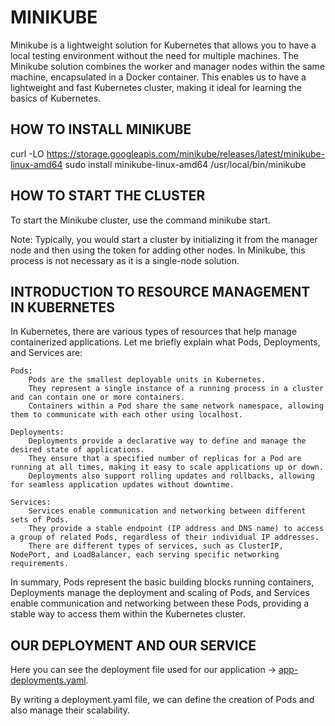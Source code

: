 # MINIKUBE

Minikube is a lightweight solution for Kubernetes that allows you to have a local testing environment without the need for multiple machines. The Minikube solution combines the worker and manager nodes within the same machine, encapsulated in a Docker container. This enables us to have a lightweight and fast Kubernetes cluster, making it ideal for learning the basics of Kubernetes.

## HOW TO INSTALL MINIKUBE

curl -LO https://storage.googleapis.com/minikube/releases/latest/minikube-linux-amd64
sudo install minikube-linux-amd64 /usr/local/bin/minikube

## HOW TO START THE CLUSTER

To start the Minikube cluster, use the command minikube start.

Note: Typically, you would start a cluster by initializing it from the manager node and then using the token for adding other nodes. In Minikube, this process is not necessary as it is a single-node solution.    

## INTRODUCTION TO RESOURCE MANAGEMENT IN KUBERNETES

In Kubernetes, there are various types of resources that help manage containerized applications. Let me briefly explain what Pods, Deployments, and Services are:

    Pods:
        Pods are the smallest deployable units in Kubernetes.
        They represent a single instance of a running process in a cluster and can contain one or more containers.
        Containers within a Pod share the same network namespace, allowing them to communicate with each other using localhost.

    Deployments:
        Deployments provide a declarative way to define and manage the desired state of applications.
        They ensure that a specified number of replicas for a Pod are running at all times, making it easy to scale applications up or down.
        Deployments also support rolling updates and rollbacks, allowing for seamless application updates without downtime.

    Services:
        Services enable communication and networking between different sets of Pods.
        They provide a stable endpoint (IP address and DNS name) to access a group of related Pods, regardless of their individual IP addresses.
        There are different types of services, such as ClusterIP, NodePort, and LoadBalancer, each serving specific networking requirements.

In summary, Pods represent the basic building blocks running containers, Deployments manage the deployment and scaling of Pods, and Services enable communication and networking between these Pods, providing a stable way to access them within the Kubernetes cluster.

## OUR DEPLOYMENT AND OUR SERVICE 

Here you can see the deployment file used for our application -> [app-deployments.yaml](./configuration/app-deployments.yaml).

By writing a deployment.yaml file, we can define the creation of Pods and also manage their scalability.

